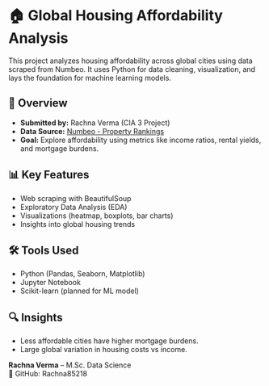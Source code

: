 # 🏠 Global Housing Affordability Analysis

This project analyzes housing affordability across global cities using data scraped from Numbeo. It uses Python for data cleaning, visualization, and lays the foundation for machine learning models.

## 📌 Overview

- **Submitted by:** Rachna Verma (CIA 3 Project)
- **Data Source:** [Numbeo - Property Rankings](https://www.numbeo.com)
- **Goal:** Explore affordability using metrics like income ratios, rental yields, and mortgage burdens.

## 📊 Key Features

- Web scraping with BeautifulSoup
- Exploratory Data Analysis (EDA)
- Visualizations (heatmap, boxplots, bar charts)
- Insights into global housing trends

## 🛠️ Tools Used

- Python (Pandas, Seaborn, Matplotlib)
- Jupyter Notebook
- Scikit-learn (planned for ML model)

## 🔍 Insights

- Less affordable cities have higher mortgage burdens.
- Large global variation in housing costs vs income.




**Rachna Verma** – M.Sc. Data Science  
🔗 GitHub: Rachna85218
